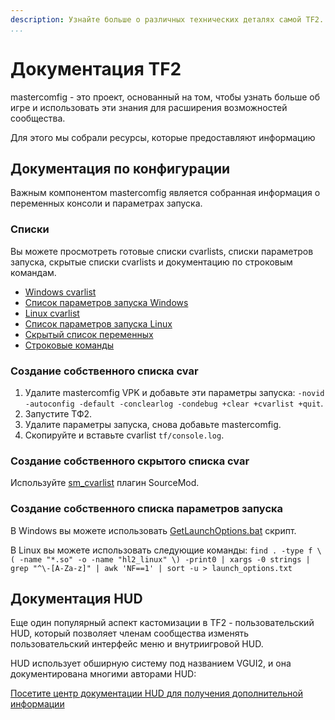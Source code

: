 ```yaml
---
description: Узнайте больше о различных технических деталях самой TF2.
...
```


# Документация TF2

mastercomfig - это проект, основанный на том, чтобы узнать больше об игре и использовать эти знания для расширения возможностей сообщества.

Для этого мы собрали ресурсы, которые предоставляют информацию

## Документация по конфигурации

Важным компонентом mastercomfig является собранная информация о переменных консоли и параметрах запуска.

### Списки

Вы можете просмотреть готовые списки cvarlists, списки параметров запуска, скрытые списки cvarlists и документацию по строковым командам.

* [Windows cvarlist](cvarlist_win.md)
* [Список параметров запуска Windows](launchopts_win.md)
* [Linux cvarlist](cvarlist_linux.md)
* [Список параметров запуска Linux](launchopts_linux.md)
* [Скрытый список переменных](hiddencvars.md)
* [Строковые команды](strcmds.md)

### Создание собственного списка cvar

1. Удалите mastercomfig VPK и добавьте эти параметры запуска: `-novid -autoconfig -default -conclearlog -condebug +clear +cvarlist +quit`.
2. Запустите ТФ2.
3. Удалите параметры запуска, снова добавьте mastercomfig.
4. Скопируйте и вставьте cvarlist `tf/console.log`.

### Создание собственного скрытого списка cvar

Используйте [sm_cvarlist](https://forums.alliedmods.net/showthread.php?p=1298262) плагин SourceMod.

### Создание собственного списка параметров запуска

В Windows вы можете использовать [GetLaunchOptions.bat](https://pastebin.com/bhQrywES) скрипт.

В Linux вы можете использовать следующие команды: `find . -type f \( -name "*.so" -o -name "hl2_linux" \) -print0 | xargs -0 strings | grep "^\-[A-Za-z]" | awk 'NF==1' | sort -u > launch_options.txt`

## Документация HUD

Еще один популярный аспект кастомизации в TF2 - пользовательский HUD, который позволяет членам сообщества изменять пользовательский интерфейс меню и внутриигровой HUD.

HUD использует обширную систему под названием VGUI2, и она документирована многими авторами HUD:

[Посетите центр документации HUD для получения дополнительной информации](huds/index.ru.md)
